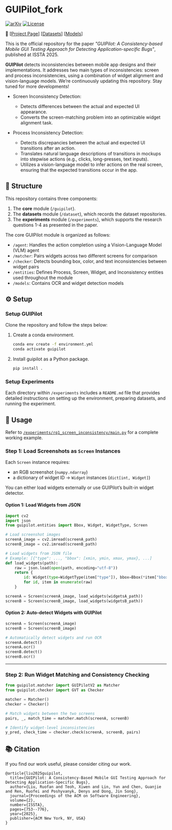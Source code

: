 # GUIPilot_fork

[![arXiv](https://img.shields.io/badge/Paper-green)](http://linyun.info/publications/issta25.pdf)
[![License](https://img.shields.io/badge/License-MIT-yellow.svg)](https://opensource.org/licenses/MIT)

📢 [[Project Page](https://sites.google.com/view/guipilot/home)] [[Datasets](https://zenodo.org/records/15107436)] [[Models](https://huggingface.co/code-philia/GUIPilot)]

This is the official repository for the paper *"GUIPilot: A Consistency-based Mobile GUI Testing Approach for Detecting Application-specific Bugs"*, published at ISSTA 2025.

**GUIPilot** detects inconsistencies between mobile app designs and their implementations. It addresses two main types of inconsistencies: screen and process inconsistencies, using a combination of widget alignment and vision-language models. We’re continuously updating this repository. Stay tuned for more developments!

- Screen Inconsistency Detection:
    - Detects differences between the actual and expected UI appearance.
    - Converts the screen-matching problem into an optimizable widget alignment task.

- Process Inconsistency Detection:
    - Detects discrepancies between the actual and expected UI transitions after an action.
    - Translates natural language descriptions of transitions in mockups into stepwise actions (e.g., clicks, long-presses, text inputs).
    - Utilizes a vision-language model to infer actions on the real screen, ensuring that the expected transitions occur in the app.

## 📂 Structure

This repository contains three components:
1. The **core** module (`/guipilot`).
3. The **datasets** module (`/dataset`), which records the dataset repositories.
2. The **experiments** module (`/experiments`), which supports the research questions 1-4 as presented in the paper.

The core GUIPilot module is organized as follows:

- `/agent`: Handles the action completion using a Vision-Language Model (VLM) agent
- `/matcher`: Pairs widgets across two different screens for comparison
- `/checker`: Detects bounding box, color, and text inconsistencies between widget pairs
- `/entities`: Defines Process, Screen, Widget, and Inconsistency entities used throughout the module
- `/models`: Contains OCR and widget detection models

## ⚙️ Setup
### Setup GUIPilot

Clone the repository and follow the steps below:

1. Create a conda environment.
    ```bash
    conda env create -f environment.yml
    conda activate guipilot
    ```

2. Install guipilot as a Python package.
    ```bash
    pip install .
    ```

### Setup Experiments

Each directory within `/experiments` includes a `README.md` file that provides detailed instructions on setting up the environment, preparing datasets, and running the experiment.

## 🏃 Usage

Refer to [`/experiments/rq1_screen_inconsistency/main.py`](../experiments/rq1_screen_inconsistency/main.py) for a complete working example.

### Step 1: Load Screenshots as `Screen` Instances

Each `Screen` instance requires:

* an RGB screenshot (`numpy.ndarray`)
* a dictionary of widget ID → `Widget` instances (`dict[int, Widget]`)

You can either load widgets externally or use GUIPilot’s built-in widget detector.

#### Option 1: Load Widgets from JSON

```python
import cv2
import json
from guipilot.entities import Bbox, Widget, WidgetType, Screen

# Load screenshot images
screenA_image = cv2.imread(screenA_path)
screenB_image = cv2.imread(screenB_path)

# Load widgets from JSON file
# Example: [{"type": ..., "bbox": [xmin, ymin, xmax, ymax}, ...]
def load_widgets(path):
    raw = json.load(open(path, encoding="utf-8"))
    return {
        id: Widget(type=WidgetType(item["type"]), bbox=Bbox(*item["bbox"]))
        for id, item in enumerate(raw)
    }

screenA = Screen(screenA_image, load_widgets(widgetsA_path))
screenB = Screen(screenB_image, load_widgets(widgetsB_path))
```

#### Option 2: Auto-detect Widgets with GUIPilot

```python
screenA = Screen(screenA_image)
screenB = Screen(screenB_image)

# Automatically detect widgets and run OCR
screenA.detect()
screenA.ocr()
screenB.detect()
screenB.ocr()
```

---

### Step 2: Run Widget Matching and Consistency Checking

```python
from guipilot.matcher import GUIPilotV2 as Matcher
from guipilot.checker import GVT as Checker

matcher = Matcher()
checker = Checker()

# Match widgets between the two screens
pairs, _, match_time = matcher.match(screenA, screenB)

# Identify widget-level inconsistencies
y_pred, check_time = checker.check(screenA, screenB, pairs)
```

## 📚 Citation
If you find our work useful, please consider citing our work.
```
@article{liu2025guipilot,
  title={GUIPilot: A Consistency-Based Mobile GUI Testing Approach for Detecting Application-Specific Bugs},
  author={Liu, Ruofan and Teoh, Xiwen and Lin, Yun and Chen, Guanjie and Ren, Ruofei and Poshyvanyk, Denys and Dong, Jin Song},
  journal={Proceedings of the ACM on Software Engineering},
  volume={2},
  number={ISSTA},
  pages={753--776},
  year={2025},
  publisher={ACM New York, NY, USA}
}
```

